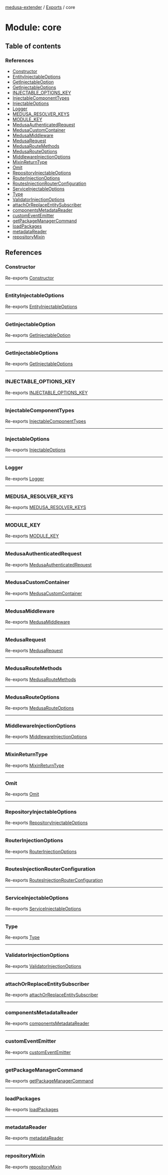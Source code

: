 [medusa-extender](../README.md) / [Exports](../modules.md) / core

# Module: core

## Table of contents

### References

- [Constructor](core.md#constructor)
- [EntityInjectableOptions](core.md#entityinjectableoptions)
- [GetInjectableOption](core.md#getinjectableoption)
- [GetInjectableOptions](core.md#getinjectableoptions)
- [INJECTABLE\_OPTIONS\_KEY](core.md#injectable_options_key)
- [InjectableComponentTypes](core.md#injectablecomponenttypes)
- [InjectableOptions](core.md#injectableoptions)
- [Logger](core.md#logger)
- [MEDUSA\_RESOLVER\_KEYS](core.md#medusa_resolver_keys)
- [MODULE\_KEY](core.md#module_key)
- [MedusaAuthenticatedRequest](core.md#medusaauthenticatedrequest)
- [MedusaCustomContainer](core.md#medusacustomcontainer)
- [MedusaMiddleware](core.md#medusamiddleware)
- [MedusaRequest](core.md#medusarequest)
- [MedusaRouteMethods](core.md#medusaroutemethods)
- [MedusaRouteOptions](core.md#medusarouteoptions)
- [MiddlewareInjectionOptions](core.md#middlewareinjectionoptions)
- [MixinReturnType](core.md#mixinreturntype)
- [Omit](core.md#omit)
- [RepositoryInjectableOptions](core.md#repositoryinjectableoptions)
- [RouterInjectionOptions](core.md#routerinjectionoptions)
- [RoutesInjectionRouterConfiguration](core.md#routesinjectionrouterconfiguration)
- [ServiceInjectableOptions](core.md#serviceinjectableoptions)
- [Type](core.md#type)
- [ValidatorInjectionOptions](core.md#validatorinjectionoptions)
- [attachOrReplaceEntitySubscriber](core.md#attachorreplaceentitysubscriber)
- [componentsMetadataReader](core.md#componentsmetadatareader)
- [customEventEmitter](core.md#customeventemitter)
- [getPackageManagerCommand](core.md#getpackagemanagercommand)
- [loadPackages](core.md#loadpackages)
- [metadataReader](core.md#metadatareader)
- [repositoryMixin](core.md#repositorymixin)

## References

### Constructor

Re-exports [Constructor](core_types.md#constructor)

___

### EntityInjectableOptions

Re-exports [EntityInjectableOptions](core_types.md#entityinjectableoptions)

___

### GetInjectableOption

Re-exports [GetInjectableOption](core_types.md#getinjectableoption)

___

### GetInjectableOptions

Re-exports [GetInjectableOptions](core_types.md#getinjectableoptions)

___

### INJECTABLE\_OPTIONS\_KEY

Re-exports [INJECTABLE_OPTIONS_KEY](core_constants.md#injectable_options_key)

___

### InjectableComponentTypes

Re-exports [InjectableComponentTypes](core_types.md#injectablecomponenttypes)

___

### InjectableOptions

Re-exports [InjectableOptions](core_types.md#injectableoptions)

___

### Logger

Re-exports [Logger](../classes/core_logger.Logger.md)

___

### MEDUSA\_RESOLVER\_KEYS

Re-exports [MEDUSA_RESOLVER_KEYS](core_constants.md#medusa_resolver_keys)

___

### MODULE\_KEY

Re-exports [MODULE_KEY](core_constants.md#module_key)

___

### MedusaAuthenticatedRequest

Re-exports [MedusaAuthenticatedRequest](core_types.md#medusaauthenticatedrequest)

___

### MedusaCustomContainer

Re-exports [MedusaCustomContainer](core_types.md#medusacustomcontainer)

___

### MedusaMiddleware

Re-exports [MedusaMiddleware](../interfaces/core_types.MedusaMiddleware.md)

___

### MedusaRequest

Re-exports [MedusaRequest](core_types.md#medusarequest)

___

### MedusaRouteMethods

Re-exports [MedusaRouteMethods](core_types.md#medusaroutemethods)

___

### MedusaRouteOptions

Re-exports [MedusaRouteOptions](core_types.md#medusarouteoptions)

___

### MiddlewareInjectionOptions

Re-exports [MiddlewareInjectionOptions](core_types.md#middlewareinjectionoptions)

___

### MixinReturnType

Re-exports [MixinReturnType](core_types.md#mixinreturntype)

___

### Omit

Re-exports [Omit](core_utils.md#omit)

___

### RepositoryInjectableOptions

Re-exports [RepositoryInjectableOptions](core_types.md#repositoryinjectableoptions)

___

### RouterInjectionOptions

Re-exports [RouterInjectionOptions](core_types.md#routerinjectionoptions)

___

### RoutesInjectionRouterConfiguration

Re-exports [RoutesInjectionRouterConfiguration](core_types.md#routesinjectionrouterconfiguration)

___

### ServiceInjectableOptions

Re-exports [ServiceInjectableOptions](core_types.md#serviceinjectableoptions)

___

### Type

Re-exports [Type](../interfaces/core_types.Type.md)

___

### ValidatorInjectionOptions

Re-exports [ValidatorInjectionOptions](core_types.md#validatorinjectionoptions)

___

### attachOrReplaceEntitySubscriber

Re-exports [attachOrReplaceEntitySubscriber](core_utils.md#attachorreplaceentitysubscriber)

___

### componentsMetadataReader

Re-exports [componentsMetadataReader](core_metadata_reader.md#componentsmetadatareader)

___

### customEventEmitter

Re-exports [customEventEmitter](core_event_emmiter.md#customeventemitter)

___

### getPackageManagerCommand

Re-exports [getPackageManagerCommand](core_package_loader.md#getpackagemanagercommand)

___

### loadPackages

Re-exports [loadPackages](core_package_loader.md#loadpackages)

___

### metadataReader

Re-exports [metadataReader](core_metadata_reader.md#metadatareader)

___

### repositoryMixin

Re-exports [repositoryMixin](core_utils.md#repositorymixin)
